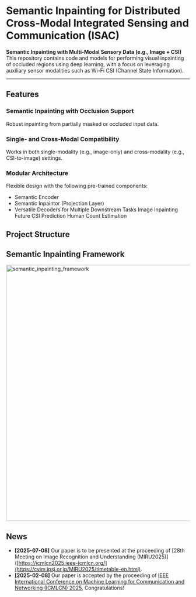 # Semantic Inpainting for Distributed Cross-Modal Integrated Sensing and Communication (ISAC)

**Semantic Inpainting with Multi-Modal Sensory Data (e.g., Image + CSI)**  
This repository contains code and models for performing visual inpainting of occluded regions using deep learning, with a focus on leveraging auxiliary sensor modalities such as Wi-Fi CSI (Channel State Information).

---

## Features
### Semantic Inpainting with Occlusion Support
Robust inpainting from partially masked or occluded input data.

### Single- and Cross-Modal Compatibility
Works in both single-modality (e.g., image-only) and cross-modality (e.g., CSI-to-image) settings.

### Modular Architecture
Flexible design with the following pre-trained components:
- Semantic Encoder
- Semantic Inpaintor (Projection Layer)
- Versatile Decoders for Multiple Downstream Tasks
  Image Inpainting
  Future CSI Prediction
  Human Count Estimation


## Project Structure


## Semantic Inpainting Framework
<img src="Images/semantic_inpainting.png" alt="semantic_inpainting_framework" width="700"/>


## News
- **[2025-07-08]** Our paper is to be presented at the proceeding of [28th Meeting on Image Recognition and Understanding (MIRU2025)​]([https://icmlcn2025.ieee-icmlcn.org/](https://cvim.ipsj.or.jp/MIRU2025/timetable-en.html).
- **[2025-02-08]** Our paper is accepted by the proceeding of [IEEE International Conference on Machine Learning for Communication and Networking (ICMLCN) 2025](https://icmlcn2025.ieee-icmlcn.org/), Congratulations!







